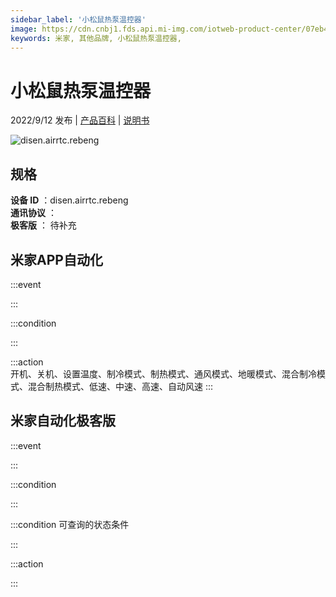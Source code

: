 ```yaml
---
sidebar_label: '小松鼠热泵温控器'
image: https://cdn.cnbj1.fds.api.mi-img.com/iotweb-product-center/07eb4ab694b081d3481f875f8509c94d_1660701383478.png?GalaxyAccessKeyId=AKVGLQWBOVIRQ3XLEW&Expires=9223372036854775807&Signature=h9K8+22faPuz0VYmADl2XsxdA5o=
keywords: 米家, 其他品牌, 小松鼠热泵温控器, 
---
```

# 小松鼠热泵温控器

2022/9/12 发布 | [产品百科](https://home.mi.com/webapp/content/baike/product/index.html?model=disen.airrtc.rebeng/) | [说明书](https://home.mi.com/views/introduction.html?model=disen.airrtc.rebeng&region=cn)

![disen.airrtc.rebeng](https://cdn.cnbj1.fds.api.mi-img.com/iotweb-product-center/07eb4ab694b081d3481f875f8509c94d_1660701383478.png?GalaxyAccessKeyId=AKVGLQWBOVIRQ3XLEW&Expires=9223372036854775807&Signature=h9K8+22faPuz0VYmADl2XsxdA5o=)

## 规格  
> 
**设备 ID** ：disen.airrtc.rebeng  
**通讯协议** ：  
**极客版**  ： 待补充 


## 米家APP自动化  

:::event  

:::

:::condition  

:::

:::action   
开机、关机、设置温度、制冷模式、制热模式、通风模式、地暖模式、混合制冷模式、混合制热模式、低速、中速、高速、自动风速
:::

## 米家自动化极客版  

:::event  

:::

:::condition  

:::

:::condition 可查询的状态条件  

:::

:::action  

:::

        
